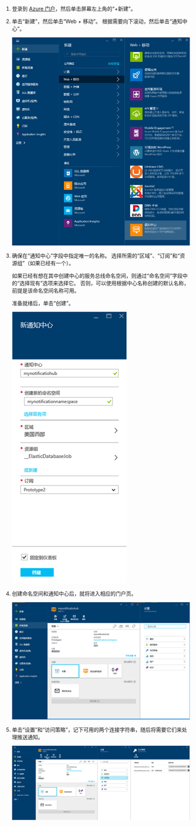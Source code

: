 

1. 登录到 [Azure 门户](https://portal.azure.com)，然后单击屏幕左上角的“+新建”。
2. 单击“新建”，然后单击“Web + 移动”。 根据需要向下滚动，然后单击“通知中心”。
   
      ![Azure 门户 - 创建通知中心](./media/notification-hubs-portal-create-new-hub/notification-hubs-azure-portal-create.png)
      
3. 确保在“通知中心”字段中指定唯一的名称。 选择所需的“区域”、“订阅”和“资源组”（如果已经有一个）。 
   
    如果已经有想在其中创建中心的服务总线命名空间，则通过“命名空间”字段中的“选择现有”选项来选择它。  否则，可以使用根据中心名称创建的默认名称，前提是该命名空间名称可用。 
   
    准备就绪后，单击“创建”。
   
      ![Azure 门户 - 设置通知中心属性](./media/notification-hubs-portal-create-new-hub/notification-hubs-azure-portal-settings.png)
4. 创建命名空间和通知中心后，就将进入相应的门户页。 
   
      ![Azure 门户 - 通知中心门户页面](./media/notification-hubs-portal-create-new-hub/notification-hubs-azure-portal-page.png)
5. 单击“设置”和“访问策略”，记下可用的两个连接字符串，随后将需要它们来处理推送通知。
   
      ![Azure 门户 - 通知中心连接字符串](./media/notification-hubs-portal-create-new-hub/notification-hubs-connection-strings-portal.png)



<!--HONumber=Jan17_HO1-->


